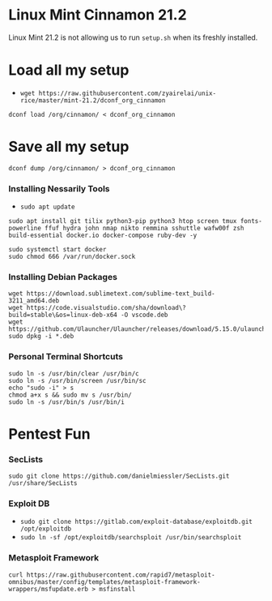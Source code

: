# Linux Mint Cinnamon 21.2
Linux Mint 21.2 is not allowing us to run `setup.sh` when its freshly installed.

# Load all my setup
- `wget https://raw.githubusercontent.com/zyairelai/unix-rice/master/mint-21.2/dconf_org_cinnamon`
```
dconf load /org/cinnamon/ < dconf_org_cinnamon
```

# Save all my setup
```
dconf dump /org/cinnamon/ > dconf_org_cinnamon
```

### Installing Nessarily Tools
- `sudo apt update`
```
sudo apt install git tilix python3-pip python3 htop screen tmux fonts-powerline ffuf hydra john nmap nikto remmina sshuttle wafw00f zsh build-essential docker.io docker-compose ruby-dev -y
```
```
sudo systemctl start docker
sudo chmod 666 /var/run/docker.sock
```
### Installing Debian Packages
```
wget https://download.sublimetext.com/sublime-text_build-3211_amd64.deb
wget https://code.visualstudio.com/sha/download\?build=stable\&os=linux-deb-x64 -O vscode.deb
wget https://github.com/Ulauncher/Ulauncher/releases/download/5.15.0/ulauncher_5.15.0_all.deb
sudo dpkg -i *.deb
```
### Personal Terminal Shortcuts
```
sudo ln -s /usr/bin/clear /usr/bin/c
sudo ln -s /usr/bin/screen /usr/bin/sc
echo "sudo -i" > s 
chmod a+x s && sudo mv s /usr/bin/
sudo ln -s /usr/bin/s /usr/bin/i
```
# Pentest Fun
### SecLists
```
sudo git clone https://github.com/danielmiessler/SecLists.git /usr/share/SecLists
```
### Exploit DB
- `sudo git clone https://gitlab.com/exploit-database/exploitdb.git /opt/exploitdb`
- `sudo ln -sf /opt/exploitdb/searchsploit /usr/bin/searchsploit`
### Metasploit Framework
```
curl https://raw.githubusercontent.com/rapid7/metasploit-omnibus/master/config/templates/metasploit-framework-wrappers/msfupdate.erb > msfinstall
```
